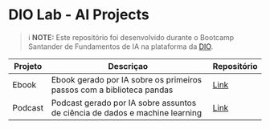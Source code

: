 # DIO Lab - AI Projects

> ℹ️ **NOTE:** Este repositório foi desenvolvido durante o Bootcamp Santander de Fundamentos de IA na plataforma da [DIO](https://dio.me).

| Projeto | Descriçao | Repositório |
| --- | --- | --- |
| Ebook | Ebook gerado por IA sobre os primeiros passos com a biblioteca pandas | [Link](https://github.com/Anotherafael/lab-natty-or-not/blob/main/exemplos/ebook/E-BOOK.md) |
| Podcast | Podcast gerado por IA sobre assuntos de ciência de dados e machine learning | [Link](https://github.com/Anotherafael/lab-natty-or-not/blob/main/exemplos/podcast/PODCAST.md)  |